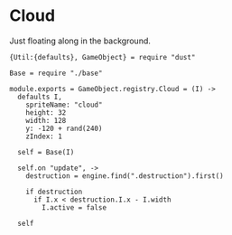 Cloud
=====

Just floating along in the background.

    {Util:{defaults}, GameObject} = require "dust"

    Base = require "./base"

    module.exports = GameObject.registry.Cloud = (I) ->
      defaults I,
        spriteName: "cloud"
        height: 32
        width: 128
        y: -120 + rand(240)
        zIndex: 1

      self = Base(I)

      self.on "update", ->
        destruction = engine.find(".destruction").first()

        if destruction
          if I.x < destruction.I.x - I.width
            I.active = false

      self
